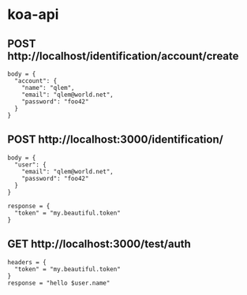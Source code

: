 # koa-api

## POST http://localhost/identification/account/create
```
body = {
  "account": {
    "name": "qlem",
    "email": "qlem@world.net",
    "password": "foo42"
  }
}
```

## POST http://localhost:3000/identification/
```
body = {
  "user": {
    "email": "qlem@world.net",
    "password": "foo42"
  }
}

response = {
  "token" = "my.beautiful.token"
}
```

## GET http://localhost:3000/test/auth
```
headers = {
  "token" = "my.beautiful.token"
}
response = "hello $user.name"
```

